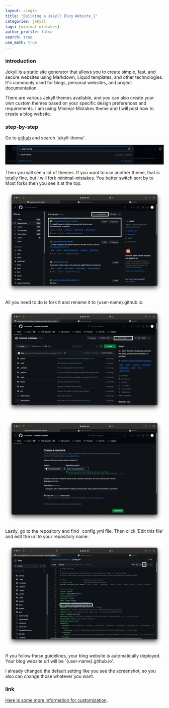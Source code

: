 ```yaml
---
layout: single
title: "Building a Jekyll Blog Website_1"
categories: jekyll
tags: [minimal-mistakes]
author_profile: false
search: true
use_math: true
---
```


### introduction

Jekyll is a static site generator that allows you to create simple, fast, and secure websites using Markdown, Liquid templates, and other technologies. It's commonly used for blogs, personal websites, and project documentation.

There are various Jekyll themes available, and you can also create your own custom themes based on your specific design preferences and requirements. I am using Minimal-Mistakes theme and I will post how to create a blog website.

### step-by-step

Go to [github](https://github.com) and search 'jekyll-theme'.

![des1](/assets/images/2024-02-25-start/des1.png)

Then you will see a lot of themes. If you want to use another theme, that is totally fine, but I will fork minimal-mistakes. You better switch sort by to Most forks then you see it at the top.

![des2](/assets/images/2024-02-25-start/des2.png)

All you need to do is fork it and rename it to {user-name}.github.io.

![des3](/assets/images/2024-02-25-start/des3.png)

![des4](/assets/images/2024-02-25-start/des4.png)

Lastly, go to the repository and find \_config.yml file. Then click 'Edit this file' and edit the url to your repository name.

![des5](/assets/images/2024-02-25-start/des5.png)

If you follow these guidelines, your blog website is automatically deployed. Your blog website url will be '{user-name}.github.io'.

I already changed the default setting like you see the screenshot, so you also can change those whatever you want.

### link

[Here is some more information for customization](https://mmistakes.github.io/minimal-mistakes/docs/configuration/).

